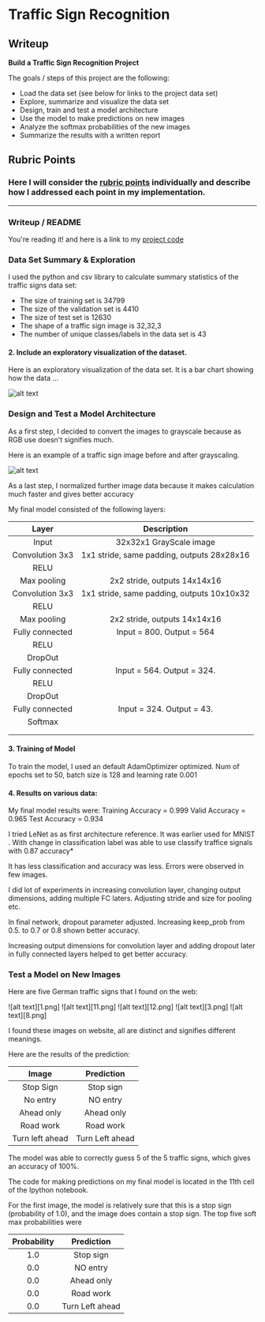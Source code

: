 # **Traffic Sign Recognition** 

## Writeup

**Build a Traffic Sign Recognition Project**

The goals / steps of this project are the following:
* Load the data set (see below for links to the project data set)
* Explore, summarize and visualize the data set
* Design, train and test a model architecture
* Use the model to make predictions on new images
* Analyze the softmax probabilities of the new images
* Summarize the results with a written report


[//]: # (Image References)

[image1]: ./examples/visualization.jpg "Visualization"
[image2]: ./examples/grayscale.jpg "Grayscaling"
[image3]: ./examples/random_noise.jpg "Random Noise"
[image4]: ./examples/placeholder.png "Traffic Sign 1"
[image5]: ./examples/placeholder.png "Traffic Sign 2"
[image6]: ./examples/placeholder.png "Traffic Sign 3"
[image7]: ./examples/placeholder.png "Traffic Sign 4"
[image8]: ./examples/placeholder.png "Traffic Sign 5"

## Rubric Points
### Here I will consider the [rubric points](https://review.udacity.com/#!/rubrics/481/view) individually and describe how I addressed each point in my implementation.  

---
### Writeup / README


You're reading it! and here is a link to my [project code](https://github.com/namoshri/CarND-Traffic-Sign-Classifier-Project/blob/master/Traffic_Sign_Classifier.ipynb)

### Data Set Summary & Exploration


I used the python and csv library to calculate summary statistics of the traffic
signs data set:

* The size of training set is 34799
* The size of the validation set is 4410
* The size of test set is 12630
* The shape of a traffic sign image is 32,32,3
* The number of unique classes/labels in the data set is 43

#### 2. Include an exploratory visualization of the dataset.

Here is an exploratory visualization of the data set. It is a bar chart showing how the data ...

![alt text][image1]

### Design and Test a Model Architecture

As a first step, I decided to convert the images to grayscale because as RGB use doesn't signifies much.

Here is an example of a traffic sign image before and after grayscaling.

![alt text][image2]

As a last step, I normalized further image data because it makes calculation much faster and gives better accuracy




My final model consisted of the following layers:

| Layer         		|     Description	        					| 
|:---------------------:|:---------------------------------------------:| 
| Input         		| 32x32x1 GrayScale image  						| 
| Convolution 3x3     	| 1x1 stride, same padding, outputs 28x28x16 	|
| RELU					|												|
| Max pooling	      	| 2x2 stride,  outputs 14x14x16 				|
| Convolution 3x3	    | 1x1 stride, same padding, outputs 10x10x32	|
| RELU					|												|
| Max pooling	      	| 2x2 stride,  outputs 14x14x16 				|
| Fully connected		| Input = 800. Output = 564 					|
| RELU					|												|
| DropOut				| 	        									|
| Fully connected		|Input = 564. Output = 324.    	    			|
| RELU					|												|
| DropOut				|         										|
| Fully connected		| Input = 324. Output = 43.						|
| Softmax				|         										|
|						|												|
|						|												|
 


#### 3. Training of Model

To train the model, I used an default AdamOptimizer optimized. Num of epochs set to 50, batch size is 128 and learning rate 0.001

#### 4. Results on various data:

My final model results were:
Training Accuracy = 0.999
Valid Accuracy = 0.965
Test Accuracy = 0.934



I tried LeNet as as first architecture reference. It was earlier used for MNIST . With change in classification label 
was able to use classify traffice signals with 0.87 accuracy*


It has less classification and accuracy was less. Errors were observed in few images.

I did lot of experiments in increasing convolution layer, changing output dimensions, adding multiple FC laters. 
Adjusting stride and size for pooling etc.

In final network, dropout parameter adjusted. Increasing keep_prob from 0.5. to 0.7 or 0.8 shown better accuracy.


Increasing output dimensions for convolution layer and adding dropout later in fully connected layers helped to get better accuracy. 



### Test a Model on New Images



Here are five German traffic signs that I found on the web:

![alt text][1.png] ![alt text][11.png] ![alt text][12.png] 
![alt text][3.png] ![alt text][8.png]

I found these images on website, all are distinct and signifies different meanings.



Here are the results of the prediction:

| Image			        |     Prediction	        					| 
|:---------------------:|:---------------------------------------------:| 
| Stop Sign      		| Stop sign   									| 
| No entry     			| NO entry 										|
| Ahead only			| Ahead only									|
| Road work	      		| Road work 					 				|
| Turn left ahead		| Turn Left ahead     							|


The model was able to correctly guess 5 of the 5 traffic signs, which gives an accuracy of 100%. 


The code for making predictions on my final model is located in the 11th cell of the Ipython notebook.

For the first image, the model is relatively sure that this is a stop sign (probability of 1.0), and the image does contain a stop sign. The top five soft max probabilities were

| Probability         	|     Prediction	        					| 
|:---------------------:|:---------------------------------------------:| 
| 1.0      				| Stop sign   									| 
| 0.0     				| NO entry 										|
| 0.0					| Ahead only									|
| 0.0	  				| Road work 					 				|
| 0.0					| Turn Left ahead     							|



